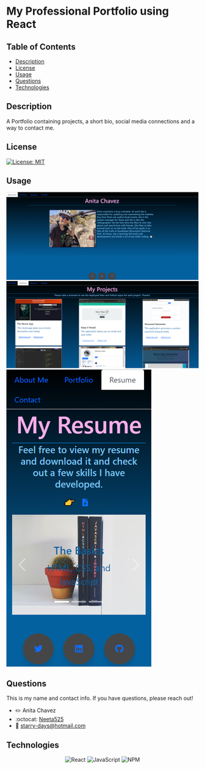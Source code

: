 # My Professional Portfolio using React


## Table of Contents
- [Description](#description)
- [License](#license)
- [Usage](#usage)
- [Questions](#questions)
- [Technologies](#technologies)

## Description
A Portfolio containing projects, a short bio, social media connections and a way to contact me.  

## License
[![License: MIT](https://img.shields.io/badge/License-MIT-yellow.svg)](https://opensource.org/licenses/MIT)


## Usage
![screenshot](src/images/portfolio1.png)
![screenshot](src/images/portfolio2.png)
![screenshot](src/images/portfolio3.png)





## Questions
This is my name and contact info. If you have questions, please reach out!
- :pencil2: Anita Chavez 
- :octocat: [Neeta525](https://github.com/Neeta525)
- :email: starry-days@hotmail.com

## Technologies

<div align="center">

![React](https://img.shields.io/badge/react-%2320232a.svg?style=for-the-badge&logo=react&logoColor=%2361DAFB)
![JavaScript](https://img.shields.io/badge/javascript-%23323330.svg?style=for-the-badge&logo=javascript&logoColor=%23F7DF1E)
![NPM](https://img.shields.io/badge/NPM-%23000000.svg?style=for-the-badge&logo=npm&logoColor=white)


</div>